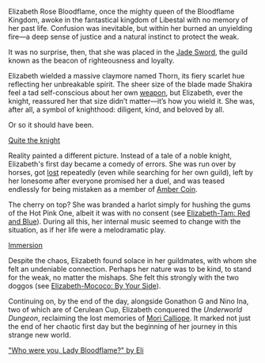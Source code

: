 Elizabeth Rose Bloodflame, once the mighty queen of the Bloodflame Kingdom, awoke in the fantastical kingdom of Libestal with no memory of her past life. Confusion was inevitable, but within her burned an unyielding fire—a deep sense of justice and a natural instinct to protect the weak.

It was no surprise, then, that she was placed in the [Jade Sword](https://www.youtube.com/live/2qiX7084obE?si=wjA60_hrPgwaKHhO\&t=3519), the guild known as the beacon of righteousness and loyalty.

Elizabeth wielded a massive claymore named Thorn, its fiery scarlet hue reflecting her unbreakable spirit. The sheer size of the blade made Shakira feel a tad self-conscious about her own [weapon](https://www.youtube.com/live/2qiX7084obE?si=C9BFKwM0cwgfjdSw\&t=3987), but Elizabeth, ever the knight, reassured her that size didn’t matter—it’s how you wield it. She was, after all, a symbol of knighthood: diligent, kind, and beloved by all.

Or so it should have been.

[Quite the knight](#embed:https://www.youtube.com/live/2qiX7084obE?feature=shared\&t=8613)

Reality painted a different picture. Instead of a tale of a noble knight, Elizabeth's first day became a comedy of errors. She was run over by horses, got [lost](https://www.youtube.com/live/2qiX7084obE?si=uOp34AwQFe8CymWf\&t=8087) repeatedly (even while searching for her own guild), left by her lonesome after everyone promised her a duel, and was teased endlessly for being mistaken as a member of [Amber Coin](https://www.youtube.com/live/2qiX7084obE?si=yttis-Jdo0fiakRM\&t=7205).

The cherry on top? She was branded a harlot simply for hushing the gums of the Hot Pink One, albeit it was with no consent (see [Elizabeth-Tam: Red and Blue](#edge:elizabeth-rose-bloodflame-tam-gandr-top-3-top-2)). During all this, her internal music seemed to change with the situation, as if her life were a melodramatic play.

[Immersion](#embed:https://www.youtube.com/live/2qiX7084obE?t=8848)

Despite the chaos, Elizabeth found solace in her guildmates, with whom she felt an undeniable connection. Perhaps her nature was to be kind, to stand for the weak, no matter the mishaps. She felt this strongly with the two doggos (see [Elizabeth-Mococo: By Your Side](#edge:mococo-abyssguard-elizabeth-rose-bloodflame-left-3-right-2)).

Continuing on, by the end of the day, alongside Gonathon G and Nino Ina, two of which are of Cerulean Cup, Elizabeth conquered the *Underworld Dungeon*, reclaiming the lost memories of [Mori Calliope](https://www.youtube.com/live/2qiX7084obE?feature=shared\&t=12428). It marked not just the end of her chaotic first day but the beginning of her journey in this strange new world.

["Who were you, Lady Bloodflame?" by Eli](https://x.com/Elisbian_/status/1899423935571333292)
